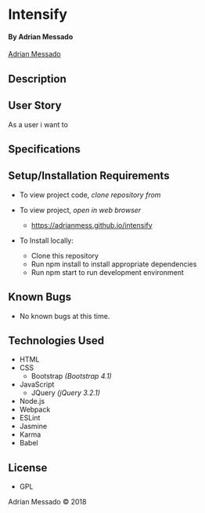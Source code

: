 # **Intensify**

#### By Adrian Messado
[Adrian Messado](https://github.com/adrianmess)

## Description


## User Story

As a user i want to 
## Specifications



## Setup/Installation Requirements

* To view project code, _clone repository from_
* To view project, _open in web browser_
  *  https://adrianmess.github.io/intensify


* To Install locally:
  * Clone this repository
  * Run npm install to install appropriate dependencies
  * Run npm start to run development environment

## Known Bugs
  * No known bugs at this time.


## Technologies Used

* HTML
* CSS
  * Bootstrap _(Bootstrap 4.1)_
* JavaScript
  * JQuery _(jQuery 3.2.1)_
* Node.js
* Webpack
* ESLint
* Jasmine
* Karma
* Babel

## License

* GPL

Adrian Messado © 2018
